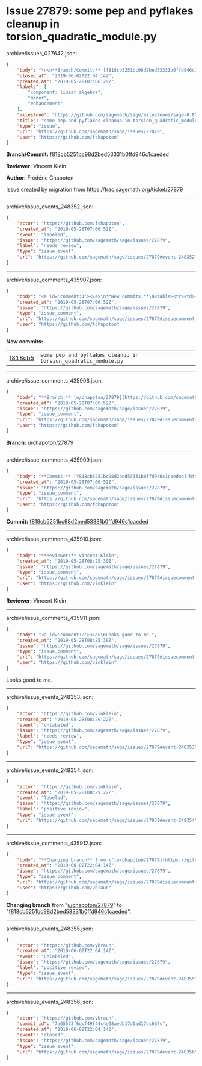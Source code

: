 # Issue 27879: some pep and pyflakes cleanup in torsion_quadratic_module.py

archive/issues_027642.json:
```json
{
    "body": "\n\n**Branch/Commit:** [f818cb5251bc98d2bed53331b0ffd946c1caeded](https://github.com/sagemath/sagetrac-mirror/commit/f818cb5251bc98d2bed53331b0ffd946c1caeded)\n\n**Reviewer:** Vincent Klein\n\n**Author:** Fr\u00e9d\u00e9ric Chapoton\n\nIssue created by migration from https://trac.sagemath.org/ticket/27879\n\n",
    "closed_at": "2019-06-02T22:04:14Z",
    "created_at": "2019-05-28T07:06:29Z",
    "labels": [
        "component: linear algebra",
        "minor",
        "enhancement"
    ],
    "milestone": "https://github.com/sagemath/sage/milestones/sage-8.8",
    "title": "some pep and pyflakes cleanup in torsion_quadratic_module.py",
    "type": "issue",
    "url": "https://github.com/sagemath/sage/issues/27879",
    "user": "https://github.com/fchapoton"
}
```


**Branch/Commit:** [f818cb5251bc98d2bed53331b0ffd946c1caeded](https://github.com/sagemath/sagetrac-mirror/commit/f818cb5251bc98d2bed53331b0ffd946c1caeded)

**Reviewer:** Vincent Klein

**Author:** Frédéric Chapoton

Issue created by migration from https://trac.sagemath.org/ticket/27879





---

archive/issue_events_248352.json:
```json
{
    "actor": "https://github.com/fchapoton",
    "created_at": "2019-05-28T07:06:52Z",
    "event": "labeled",
    "issue": "https://github.com/sagemath/sage/issues/27879",
    "label": "needs review",
    "type": "issue_event",
    "url": "https://github.com/sagemath/sage/issues/27879#event-248352"
}
```



---

archive/issue_comments_435907.json:
```json
{
    "body": "<a id='comment:1'></a>\n**New commits:**\n<table><tr><td><a href=\"https://github.com/sagemath/sagetrac-mirror/commit/f818cb5251bc98d2bed53331b0ffd946c1caeded\">f818cb5</a></td><td><code>some pep and pyflakes cleanup in torsion_quadratic_module.py</code></td></tr></table>\n",
    "created_at": "2019-05-28T07:06:52Z",
    "issue": "https://github.com/sagemath/sage/issues/27879",
    "type": "issue_comment",
    "url": "https://github.com/sagemath/sage/issues/27879#issuecomment-435907",
    "user": "https://github.com/fchapoton"
}
```

<a id='comment:1'></a>
**New commits:**
<table><tr><td><a href="https://github.com/sagemath/sagetrac-mirror/commit/f818cb5251bc98d2bed53331b0ffd946c1caeded">f818cb5</a></td><td><code>some pep and pyflakes cleanup in torsion_quadratic_module.py</code></td></tr></table>




---

archive/issue_comments_435908.json:
```json
{
    "body": "**Branch:** [u/chapoton/27879](https://github.com/sagemath/sagetrac-mirror/tree/u/chapoton/27879)",
    "created_at": "2019-05-28T07:06:52Z",
    "issue": "https://github.com/sagemath/sage/issues/27879",
    "type": "issue_comment",
    "url": "https://github.com/sagemath/sage/issues/27879#issuecomment-435908",
    "user": "https://github.com/fchapoton"
}
```

**Branch:** [u/chapoton/27879](https://github.com/sagemath/sagetrac-mirror/tree/u/chapoton/27879)



---

archive/issue_comments_435909.json:
```json
{
    "body": "**Commit:** [f818cb5251bc98d2bed53331b0ffd946c1caeded](https://github.com/sagemath/sagetrac-mirror/commit/f818cb5251bc98d2bed53331b0ffd946c1caeded)",
    "created_at": "2019-05-28T07:06:52Z",
    "issue": "https://github.com/sagemath/sage/issues/27879",
    "type": "issue_comment",
    "url": "https://github.com/sagemath/sage/issues/27879#issuecomment-435909",
    "user": "https://github.com/fchapoton"
}
```

**Commit:** [f818cb5251bc98d2bed53331b0ffd946c1caeded](https://github.com/sagemath/sagetrac-mirror/commit/f818cb5251bc98d2bed53331b0ffd946c1caeded)



---

archive/issue_comments_435910.json:
```json
{
    "body": "**Reviewer:** Vincent Klein",
    "created_at": "2019-05-28T08:25:30Z",
    "issue": "https://github.com/sagemath/sage/issues/27879",
    "type": "issue_comment",
    "url": "https://github.com/sagemath/sage/issues/27879#issuecomment-435910",
    "user": "https://github.com/vinklein"
}
```

**Reviewer:** Vincent Klein



---

archive/issue_comments_435911.json:
```json
{
    "body": "<a id='comment:2'></a>\nLooks good to me.",
    "created_at": "2019-05-28T08:25:30Z",
    "issue": "https://github.com/sagemath/sage/issues/27879",
    "type": "issue_comment",
    "url": "https://github.com/sagemath/sage/issues/27879#issuecomment-435911",
    "user": "https://github.com/vinklein"
}
```

<a id='comment:2'></a>
Looks good to me.



---

archive/issue_events_248353.json:
```json
{
    "actor": "https://github.com/vinklein",
    "created_at": "2019-05-28T08:29:22Z",
    "event": "unlabeled",
    "issue": "https://github.com/sagemath/sage/issues/27879",
    "label": "needs review",
    "type": "issue_event",
    "url": "https://github.com/sagemath/sage/issues/27879#event-248353"
}
```



---

archive/issue_events_248354.json:
```json
{
    "actor": "https://github.com/vinklein",
    "created_at": "2019-05-28T08:29:22Z",
    "event": "labeled",
    "issue": "https://github.com/sagemath/sage/issues/27879",
    "label": "positive review",
    "type": "issue_event",
    "url": "https://github.com/sagemath/sage/issues/27879#event-248354"
}
```



---

archive/issue_comments_435912.json:
```json
{
    "body": "**Changing branch** from \"[u/chapoton/27879](https://github.com/sagemath/sagetrac-mirror/tree/u/chapoton/27879)\" to \"[f818cb5251bc98d2bed53331b0ffd946c1caeded](https://github.com/sagemath/sagetrac-mirror/commit/f818cb5251bc98d2bed53331b0ffd946c1caeded)\".",
    "created_at": "2019-06-02T22:04:14Z",
    "issue": "https://github.com/sagemath/sage/issues/27879",
    "type": "issue_comment",
    "url": "https://github.com/sagemath/sage/issues/27879#issuecomment-435912",
    "user": "https://github.com/vbraun"
}
```

**Changing branch** from "[u/chapoton/27879](https://github.com/sagemath/sagetrac-mirror/tree/u/chapoton/27879)" to "[f818cb5251bc98d2bed53331b0ffd946c1caeded](https://github.com/sagemath/sagetrac-mirror/commit/f818cb5251bc98d2bed53331b0ffd946c1caeded)".



---

archive/issue_events_248355.json:
```json
{
    "actor": "https://github.com/vbraun",
    "created_at": "2019-06-02T22:04:14Z",
    "event": "unlabeled",
    "issue": "https://github.com/sagemath/sage/issues/27879",
    "label": "positive review",
    "type": "issue_event",
    "url": "https://github.com/sagemath/sage/issues/27879#event-248355"
}
```



---

archive/issue_events_248356.json:
```json
{
    "actor": "https://github.com/vbraun",
    "commit_id": "7a65573f6dcf49f44c4e98aedb17d0ad17dc667c",
    "created_at": "2019-06-02T22:04:14Z",
    "event": "closed",
    "issue": "https://github.com/sagemath/sage/issues/27879",
    "type": "issue_event",
    "url": "https://github.com/sagemath/sage/issues/27879#event-248356"
}
```
